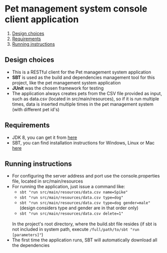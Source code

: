 # Pet management system console client application

<ol>
    <li><a href="#design">Design choices</a></li>
    <li><a href="#requirements">Requirements</a></li>
    <li><a href="#instructions">Running instructions</a></li>
</ol>

**<a name="design"><h2>Design choices</h2></a>**
<ul>
    <li> This is a RESTful client for the Pet management system application</li>
    <li><b>SBT</b> is used as the build and dependencies management tool for this project, like the pet management system application</li>
    <li><b>JUnit</b> was the chosen framework for testing</li>
    <li>The application always creates pets from the CSV file provided as input, such as data.csv (located in src/main/resources), so if it is run multiple times, data is inserted multiple times in the pet management system (with different pet id's) </li>
</ul>

**<a name="requirements"><h2>Requirements</h2></a>**
<ul>
    <li>JDK 8, you can get it from <a href="http://www.oracle.com/technetwork/java/javase/downloads/jdk8-downloads-2133151.html" target="_blank">here</a></li>
    <li>SBT, you can find installation instructions for Windows, Linux or Mac <a href="http://www.scala-sbt.org/0.13/docs/Setup.html" target="_blank">here</a></li>
</ul>

**<a name="instructions"><h2>Running instructions</h2></a>**
<ul>
    <li>For configuring the server address and port use the console.properties file, located in src/main/resources</li>
    <li>For running the application, just issue a command like:<br>
        <ul>
            <li><code>sbt "run src/main/resources/data.csv name=Spike"</code></li>
            <li><code>sbt "run src/main/resources/data.csv type=dog"</code></li>
            <li><code>sbt "run src/main/resources/data.csv type=dog gender=male"</code> (design considers type and gender are in that order only)</li>
            <li><code>sbt "run src/main/resources/data.csv delete=1"</code></li>
        </ul><br>
        In the project's root directory, where the build.sbt file resides (if sbt is not included in system path, execute <code>/full/path/to/sbt "run [parameters]"</code>)
    </li>
    <li>The first time the application runs, SBT will automatically download all the dependencies</li>
</ul>

